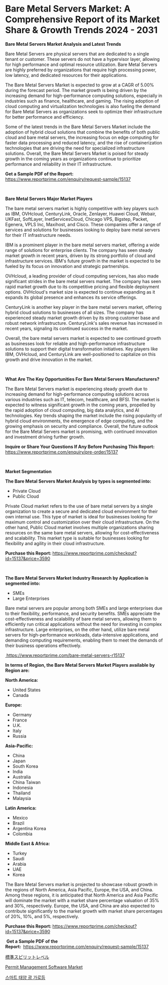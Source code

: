 <p><h1>Bare Metal Servers Market: A Comprehensive Report of its Market Share & Growth Trends 2024 - 2031</h1></p><p><strong>Bare Metal Servers Market Analysis and Latest Trends</strong></p>
<p><p>Bare Metal Servers are physical servers that are dedicated to a single tenant or customer. These servers do not have a hypervisor layer, allowing for high performance and optimal resource utilization. Bare Metal Servers are highly preferred by organizations that require high processing power, low latency, and dedicated resources for their applications.</p><p>The Bare Metal Servers Market is expected to grow at a CAGR of 5.00% during the forecast period. The market growth is being driven by the increasing demand for high-performance computing solutions, especially in industries such as finance, healthcare, and gaming. The rising adoption of cloud computing and virtualization technologies is also fueling the demand for Bare Metal Servers as organizations seek to optimize their infrastructure for better performance and efficiency.</p><p>Some of the latest trends in the Bare Metal Servers Market include the adoption of hybrid cloud solutions that combine the benefits of both public cloud and bare metal servers, the increasing focus on edge computing for faster data processing and reduced latency, and the rise of containerization technologies that are driving the need for specialized infrastructure solutions. Overall, the Bare Metal Servers Market is poised for steady growth in the coming years as organizations continue to prioritize performance and reliability in their IT infrastructure.</p></p>
<p><strong>Get a Sample PDF of the Report:&nbsp;</strong> <a href="https://www.reportprime.com/enquiry/request-sample/15137">https://www.reportprime.com/enquiry/request-sample/15137</a></p>
<p>&nbsp;</p>
<p><strong>Bare Metal Servers Major Market Players</strong></p>
<p><p>The bare metal servers market is highly competitive with key players such as IBM, OVHcloud, CenturyLink, Oracle, Zenlayer, Huawei Cloud, Webair, UKFast, SoftLayer, InetServicesCloud, Chicago VPS, Bigstep, Packet, Egenera, VPLS Inc, Maxihost, and Cisco. These companies offer a range of services and solutions for businesses looking to deploy bare metal servers for their IT infrastructure needs.</p><p>IBM is a prominent player in the bare metal servers market, offering a wide range of solutions for enterprise clients. The company has seen steady market growth in recent years, driven by its strong portfolio of cloud and infrastructure services. IBM's future growth in the market is expected to be fueled by its focus on innovation and strategic partnerships.</p><p>OVHcloud, a leading provider of cloud computing services, has also made significant strides in the bare metal servers market. The company has seen rapid market growth due to its competitive pricing and flexible deployment options. OVHcloud's market size is expected to continue expanding as it expands its global presence and enhances its service offerings.</p><p>CenturyLink is another key player in the bare metal servers market, offering hybrid cloud solutions to businesses of all sizes. The company has experienced steady market growth driven by its strong customer base and robust network infrastructure. CenturyLink's sales revenue has increased in recent years, signaling its continued success in the market.</p><p>Overall, the bare metal servers market is expected to see continued growth as businesses look for reliable and high-performance infrastructure solutions to support their digital transformation initiatives. Key players like IBM, OVHcloud, and CenturyLink are well-positioned to capitalize on this growth and drive innovation in the market.</p></p>
<p>&nbsp;</p>
<p><strong>What Are The Key Opportunities For Bare Metal Servers Manufacturers?</strong></p>
<p><p>The Bare Metal Servers market is experiencing steady growth due to increasing demand for high-performance computing solutions across various industries such as IT, telecom, healthcare, and BFSI. The market is expected to witness significant growth in the coming years, propelled by the rapid adoption of cloud computing, big data analytics, and AI technologies. Key trends shaping the market include the rising popularity of hybrid cloud environments, the emergence of edge computing, and the growing emphasis on security and compliance. Overall, the future outlook for the Bare Metal Servers market is promising, with continued innovation and investment driving further growth.</p></p>
<p><strong>Inquire or Share Your Questions If Any Before Purchasing This Report:</strong> <a href="https://www.reportprime.com/enquiry/pre-order/15137">https://www.reportprime.com/enquiry/pre-order/15137</a></p>
<p>&nbsp;</p>
<p><strong>Market Segmentation</strong></p>
<p><strong>The Bare Metal Servers Market Analysis by types is segmented into:</strong></p>
<p><ul><li>Private Cloud</li><li>Public Cloud</li></ul></p>
<p><p>Private Cloud market refers to the use of bare metal servers by a single organization to create a secure and dedicated cloud environment for their own internal use. This type of market is ideal for businesses looking for maximum control and customization over their cloud infrastructure. On the other hand, Public Cloud market involves multiple organizations sharing resources on the same bare metal servers, allowing for cost-effectiveness and scalability. This market type is suitable for businesses looking for flexibility and agility in their cloud infrastructure.</p></p>
<p><strong>Purchase this Report:&nbsp;</strong><a href="https://www.reportprime.com/checkout?id=15137&price=3590">https://www.reportprime.com/checkout?id=15137&price=3590</a></p>
<p>&nbsp;</p>
<p><strong>The Bare Metal Servers Market Industry Research by Application is segmented into:</strong></p>
<p><ul><li>SMEs</li><li>Large Enterprises</li></ul></p>
<p><p>Bare metal servers are popular among both SMEs and large enterprises due to their flexibility, performance, and security benefits. SMEs appreciate the cost-effectiveness and scalability of bare metal servers, allowing them to efficiently run critical applications without the need for investing in complex infrastructure. Large enterprises, on the other hand, utilize bare metal servers for high-performance workloads, data-intensive applications, and demanding computing requirements, enabling them to meet the demands of their business operations effectively.</p></p>
<p><a href="https://www.reportprime.com/bare-metal-servers-r15137">&nbsp;https://www.reportprime.com/bare-metal-servers-r15137</a></p>
<p><strong>In terms of Region, the Bare Metal Servers Market Players available by Region are:</strong></p>
<p>
    <p> <strong> North America: </strong>
        <ul>
            <li>United States</li>
            <li>Canada</li>
        </ul>
        </p> 
    <p> <strong> Europe: </strong>
        <ul>
            <li>Germany</li>
            <li>France</li>
            <li>U.K.</li>
            <li>Italy</li>
            <li>Russia</li>
        </ul>
        </p> 
    <p> <strong> Asia-Pacific: </strong>
        <ul>
            <li>China</li>
            <li>Japan</li>
            <li>South Korea</li>
            <li>India</li>
            <li>Australia</li>
            <li>China Taiwan</li>
            <li>Indonesia</li>
            <li>Thailand</li>
            <li>Malaysia</li>
        </ul>
        </p> 
    <p> <strong> Latin America: </strong>
        <ul>
            <li>Mexico</li>
            <li>Brazil</li>
            <li>Argentina Korea</li>
            <li>Colombia</li>
        </ul>
        </p> 
    <p> <strong> Middle East & Africa: </strong>
        <ul>
            <li>Turkey</li>
            <li>Saudi</li>
            <li>Arabia</li>
            <li>UAE</li>
            <li>Korea</li>
        </ul>
    </p>
    </p>
<p><p>The Bare Metal Servers market is projected to showcase robust growth in the regions of North America, Asia Pacific, Europe, the USA, and China. Among these regions, it is anticipated that North America and Asia Pacific will dominate the market with a market share percentage valuation of 35% and 30%, respectively. Europe, the USA, and China are also expected to contribute significantly to the market growth with market share percentages of 20%, 10%, and 5%, respectively.</p></p>
<p><strong>Purchase this Report: </strong><a href="https://www.reportprime.com/checkout?id=15137&price=3590">https://www.reportprime.com/checkout?id=15137&price=3590</a></p>
<p>&nbsp;<strong>Get a Sample PDF of the Report:&nbsp;&nbsp;</strong><a href="https://www.reportprime.com/enquiry/request-sample/15137">https://www.reportprime.com/enquiry/request-sample/15137</a></p>
<p><strong></strong></p>
<p><p><a href="https://github.com/zjkmgcs938405/Market-Research-Report-List-4/blob/main/369802587195.md">標準スピリットレベル</a></p><p><a href="https://github.com/nusratjahan12006/Market-Research-Report-List-2/blob/main/permit-management-software-market.md">Permit Management Software Market</a></p><p><a href="https://github.com/KellyLyncyh543964/Market-Research-Report-List-3/blob/main/1302024108009.md">스마트 태양 광 가로등</a></p></p>